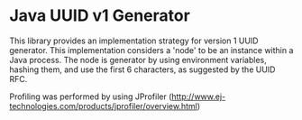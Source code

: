 # Java UUID v1 Generator
This library provides an implementation strategy for version 1 UUID generator.
This implementation considers a 'node' to be an instance within a Java process.
The node is generator by using environment variables, hashing them, and use the first 6 characters, as suggested by the UUID RFC.
 
Profiling was performed by using JProfiler (<http://www.ej-technologies.com/products/jprofiler/overview.html>)
